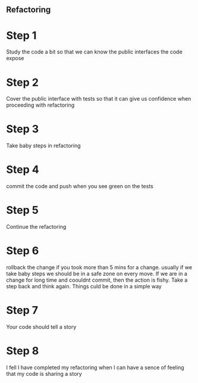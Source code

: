 ## Refactoring

# Step 1
Study the code a bit so that we can know the public interfaces the code expose
# Step 2
Cover the public interface with tests so that it can give us confidence when proceeding with refactoring
# Step 3 
Take baby steps in refactoring
# Step 4
commit the code and push when you see green on the tests
# Step 5 
Continue the refactoring
# Step 6
rollback the change if you took more than 5 mins for a change. usually if we take baby steps we should be in a safe zone on every move. If we are in a change for long time and coouldnt commit, then the action is fishy. Take a step back and think again. Things culd be done in a simple way
# Step 7
Your code should tell a story
# Step 8
I fell I have completed my refactoring when I can have a sence of feeling that my code is sharing a story
